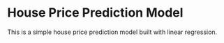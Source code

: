 # House Price Prediction Model

This is a simple house price prediction model built with linear regression.
